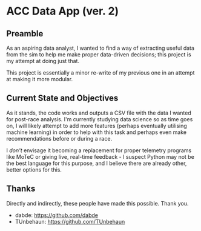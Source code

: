 # ACC Data App (ver. 2)

## Preamble

As an aspiring data analyst, I wanted to find a way of extracting useful data from the sim to help me make proper data-driven decisions; this project is my attempt at doing just that.

This project is essentially a minor re-write of my previous one in an attempt at making it more modular.

## Current State and Objectives

As it stands, the code works and outputs a CSV file with the data I wanted for post-race analysis. I'm currently studying data science so as time goes on, I will likely attempt to add more features (perhaps eventually utilising machine learning) in order to help with this task and perhaps even make recommendations before or during a race. 

I *don't* envisage it becoming a replacement for proper telemetry programs like MoTeC or giving live, real-time feedback - I suspect Python may not be the best language for this purpose, and I believe there are already other, better options for this. 

## Thanks
Directly and indirectly, these people have made this possible. Thank you.
* dabde: https://github.com/dabde
* TUnbehaun: https://github.com/TUnbehaun
